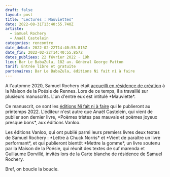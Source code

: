 ```yaml
---
draft: false
layout: post
title: "Lectures : Mauviettes"
date: 2022-08-31T13:40:55.740Z
artiste:
  - Samuel Rochery
  - Anaël Castelein
categories: rencontre
date_debut: 2022-02-22T14:40:55.815Z
date_fin: 2022-02-22T14:40:55.857Z
dates_publiees: 22 février 2022 · 19h
lieu: Bar Le BabaZula, 182 av. Général George Patton
tarif: Entrée libre et gratuite
partenaires: Bar Le BabaZula, éditions Ni fait ni à faire
---
```

A l'automne 2020, Samuel Rochery était [accueilli en résidence de création](https://maisondelapoesierennes.netlify.app/residence/2022/08/31/r-sidence-dautomne.html) à la Maison de la Poésie de Rennes. Lors de ce temps, il a travaillé sur plusieurs manuscrits. L'un d'entre eux est intitulé \*Mauviette\*.

Ce manuscrit, ce sont les [éditions Ni fait ni à faire](https://www.editions-nifaitniafaire.fr/) qui le publieront au printemps 2022. L'éditeur n'est autre que Anaël Castelein, qui vient de publier son dernier livre, \*Poèmes tristes pas mauvais et poèmes joyeux presque bons\*, aux éditions Vanloo.

Les éditions Vanloo, qui ont publié parmi leurs premiers livres deux textes de Samuel Rochery : \*Lettre à Chuck Norris\* et \*Vient de paraître un livre performant\*, et qui publieront bientôt \*Mettre la gomme\*, un livre soutenu par la Maison de la Poésie, qui réunit des textes de suf marenda et Guillaume Dorvillé, invités lors de la Carte blanche de résidence de Samuel Rochery.

Bref, on boucle la boucle.